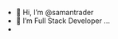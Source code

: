 - 👋 Hi, I’m @samantrader
- 👀 I’m Full Stack Developer  ...
- 
<!---
samantrader/samantrader is a ✨ special ✨ repository because its `README.md` (this file) appears on your GitHub profile.
You can click the Preview link to take a look at your changes.
--->
